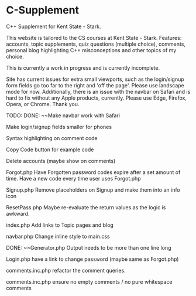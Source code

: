 # C-Supplement

C++ Supplement for Kent State - Stark.

This website is tailored to the CS courses at Kent State - Stark.
Features: accounts, topic supplements, quiz questions (multiple choice), comments, personal blog highlighting C++ misconceptions and other topics of my choice.

This is currently a work in progress and is currently incomplete.

Site has current issues for extra small viewports, such as the login/signup form fields go too far to the right and 'off the page'. Please use landscape mode for now. Additionally, there is an issue with the navbar on Safari and is hard to fix without any Apple products, currently. Please use Edge, Firefox, Opera, or Chrome. Thank you.

TODO:
DONE: ~~Make navbar work with Safari

Make login/signup fields smaller for phones

Syntax highlighting on comment code

Copy Code button for example code

Delete accounts (maybe show on comments)

Forgot.php Have Forgotten password codes expire after a set amount of time. Have a new code every time user uses Forgot.php

Signup.php Remove placeholders on Signup and make them into an info icon

ResetPass.php Maybe re-evaluate the return values as the logic is awkward.

index.php Add links to Topic pages and blog

navbar.php Change inline style to main.css

DONE: ~~Generator.php Output needs to be more than one line long

Login.php have a link to change password (maybe same as Forgot.php)

comments.inc.php refactor the comment queries.

comments.inc.php ensure no empty comments / no pure whitespace comments
